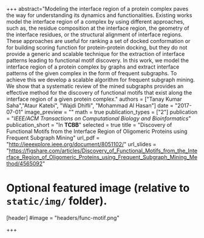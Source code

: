 +++
abstract="Modeling the interface region of a protein complex paves the way for understanding its dynamics and functionalities. Existing works model the interface region of a complex by using different approaches, such as, the residue composition at the interface region, the geometry of the interface residues, or the structural alignment of interface regions. These approaches are useful for ranking a set of docked conformation or for building scoring function for protein-protein docking, but they do not provide a generic  and scalable technique for the extraction of interface patterns leading to functional motif discovery. In this work, we model the interface region of a protein complex by graphs and extract interface patterns of the given complex in the form of frequent subgraphs. To achieve this we develop a scalable algorithm for frequent subgraph mining. We show that a systematic review of the mined subgraphs provides an effective method for the discovery of functional motifs that exist along the interface region of a given protein complex."
authors = ["Tanay Kumar Saha","Ataur Katebi", "Wajdi Dhifli", "Mohammad Al Hasan"]
date = "2017-07-01"
image_preview = ""
math = true
publication_types = ["2"]
publication = "*IEEE/ACM Transactions on Computational Biology and Bioinformatics*"
publication_short = "In **TCBB**"
selected = true
title = "Discovery of Functional Motifs from the Interface Region of Oligomeric Proteins using Frequent Subgraph Mining"
url_pdf = "http://ieeexplore.ieee.org/document/8051102/"
url_slides = "https://figshare.com/articles/Discovery_of_Functional_Motifs_from_the_Interface_Region_of_Oligomeric_Proteins_using_Frequent_Subgraph_Mining_Method/4565092"



# Optional featured image (relative to `static/img/` folder).
[header]
#image = "headers/func-motif.png"

+++
